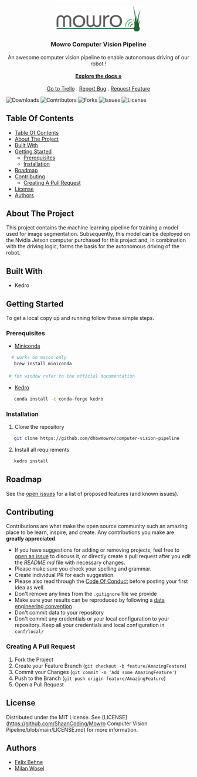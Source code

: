 <br/>
<p align="center">
  <a href="https://github.com/dhbwmowro/computer-vision-pipeline">
    <img src="images/mowro_logo.png" alt="Logo" width=230 style="border-radius:6px0">
  </a>

  <h3 align="center">Mowro Computer Vision Pipeline</h3>

  <p align="center">
    An awesome computer vision pipeline to enable autonomous driving of our robot !
    <br/>
    <br/>
    <a href="https://github.com/dhbwmowro/computer-vision-pipeline"><strong>Explore the docs »</strong></a>
    <br/>
    <br/>
    <a href="https://trello.com/b/mTT1iq3v/kanban-template">Go to Trello</a>
    .
    <a href="https://github.com/dhbwmowro/computer-vision-pipeline/issues">Report Bug</a>
    .
    <a href="https://github.com/dhbwmowro/computer-vision-pipeline/issues">Request Feature</a>
  </p>
</p>

![Downloads](https://img.shields.io/github/downloads/dhbwmowro/computer-vision-pipeline/total) ![Contributors](https://img.shields.io/github/contributors/dhbwmowro/computer-vision-pipeline?color=dark-green) ![Forks](https://img.shields.io/github/forks/dhbwmowro/computer-vision-pipeline?style=social) ![Issues](https://img.shields.io/github/issues/dhbwmowro/computer-vision-pipeline) ![License](https://img.shields.io/github/license/dhbwmowro/computer-vision-pipeline) 

## Table Of Contents

- [Table Of Contents](#table-of-contents)
- [About The Project](#about-the-project)
- [Built With](#built-with)
- [Getting Started](#getting-started)
  - [Prerequisites](#prerequisites)
  - [Installation](#installation)
- [Roadmap](#roadmap)
- [Contributing](#contributing)
  - [Creating A Pull Request](#creating-a-pull-request)
- [License](#license)
- [Authors](#authors)

## About The Project

This project contains the machine learning pipeline for training a model used for image segmentation. Subsequently, this model can be deployed on the Nvidia Jetson computer purchased for this project and, in combination with the driving logic, forms the basis for the autonomous driving of the robot.

## Built With

* Kedro 

## Getting Started

To get a local copy up and running follow these simple steps.

### Prerequisites

-  [Miniconda](https://docs.conda.io/en/latest/miniconda.html) 
 ```bash
   # works on macos only
    brew install miniconda 
    
  # for window refer to the official documentation
 ```
- [Kedro](https://kedro.readthedocs.io/en/stable/index.html)
 ```bash
    conda install -c conda-forge kedro
 ```

### Installation

1. Clone the repository

 ```bash
    git clone https://github.com/dhbwmowro/computer-vision-pipeline
```

2. Install all requirements
 ```bash
    kedro install
 ```


## Roadmap

See the [open issues](https://github.com/dhbwmowro/computer-vision-pipeline/issues) for a list of proposed features (and known issues).

## Contributing

Contributions are what make the open source community such an amazing place to be learn, inspire, and create. Any contributions you make are **greatly appreciated**.
* If you have suggestions for adding or removing projects, feel free to [open an issue](https://github.com/dhbwmowro/computer-vision-pipeline/issues/new) to discuss it, or directly create a pull request after you edit the *README.md* file with necessary changes.
* Please make sure you check your spelling and grammar.
* Create individual PR for each suggestion.
* Please also read through the [Code Of Conduct](https://github.com/dhbwmowro/computer-vision-pipeline/blob/main/CODE_OF_CONDUCT.md) before posting your first idea as well.
* Don't remove any lines from the `.gitignore` file we provide
* Make sure your results can be reproduced by following a [data engineering convention](https://kedro.readthedocs.io/en/stable/12_faq/01_faq.html#what-is-data-engineering-convention)
* Don't commit data to your repository
* Don't commit any credentials or your local configuration to your repository. Keep all your credentials and local configuration in `conf/local/`


### Creating A Pull Request

1. Fork the Project
2. Create your Feature Branch (`git checkout -b feature/AmazingFeature`)
3. Commit your Changes (`git commit -m 'Add some AmazingFeature'`)
4. Push to the Branch (`git push origin feature/AmazingFeature`)
5. Open a Pull Request

## License

Distributed under the MIT License. See [LICENSE](https://github.com/ShaanCoding/Mowro Computer Vision Pipeline/blob/main/LICENSE.md) for more information.

## Authors

* [Felix Behne](https://github.com/FelixBehne)
* [Milan Wosel](https://github.com/mpingus)

